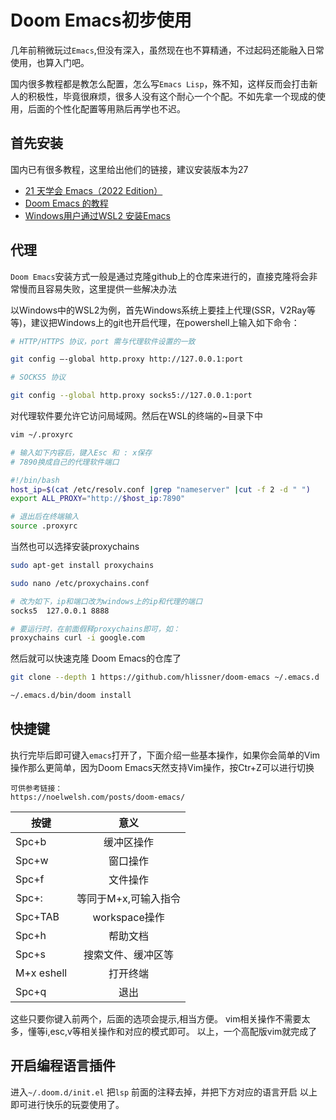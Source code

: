 # Doom Emacs初步使用


几年前稍微玩过`Emacs`,但没有深入，虽然现在也不算精通，不过起码还能融入日常使用，也算入门吧。

<!--more-->
国内很多教程都是教怎么配置，怎么写`Emacs Lisp`，殊不知，这样反而会打击新人的积极性，毕竟很麻烦，很多人没有这个耐心一个个配。不如先拿一个现成的使用，后面的个性化配置等用熟后再学也不迟。

## 首先安装

国内已有很多教程，这里给出他们的链接，建议安装版本为27

- [21 天学会 Emacs（2022 Edition）](https://book.emacs-china.org/#org7522f55)
-  [Doom Emacs 的教程](https://github.com/hlissner/doom-emacs/blob/master/docs/getting_started.org)
- [Windows用户通过WSL2 安装Emacs](https://hkvim.com/post/windows-setup/)

## 代理

`Doom Emacs`安装方式一般是通过克隆github上的仓库来进行的，直接克隆将会非常慢而且容易失败，这里提供一些解决办法


以Windows中的WSL2为例，首先Windows系统上要挂上代理(SSR，V2Ray等等)，建议把Windows上的git也开启代理，在powershell上输入如下命令：

```bash
# HTTP/HTTPS 协议，port 需与代理软件设置的一致

git config –-global http.proxy http://127.0.0.1:port

# SOCKS5 协议

git config --global http.proxy socks5://127.0.0.1:port
```

对代理软件要允许它访问局域网。然后在WSL的终端的~目录下中

```bash
vim ~/.proxyrc

# 输入如下内容后，键入Esc 和 : x保存
# 7890换成自己的代理软件端口

#!/bin/bash
host_ip=$(cat /etc/resolv.conf |grep "nameserver" |cut -f 2 -d " ")
export ALL_PROXY="http://$host_ip:7890"

# 退出后在终端输入
source .proxyrc
```

当然也可以选择安装proxychains

```bash
sudo apt-get install proxychains

sudo nano /etc/proxychains.conf

# 改为如下，ip和端口改为windows上的ip和代理的端口
socks5  127.0.0.1 8888

# 要运行时，在前面假释proxychains即可，如：
proxychains curl -i google.com

```

然后就可以快速克隆 Doom Emacs的仓库了

```bash
git clone --depth 1 https://github.com/hlissner/doom-emacs ~/.emacs.d

~/.emacs.d/bin/doom install

```
## 快捷键

执行完毕后即可键入`emacs`打开了，下面介绍一些基本操作，如果你会简单的Vim操作那么更简单，因为Doom Emacs天然支持Vim操作，按Ctr+Z可以进行切换

```
可供参考链接：
https://noelwelsh.com/posts/doom-emacs/
```

按键|意义|
---|:--:|
Spc+b|缓冲区操作|
Spc+w|窗口操作|
Spc+f|文件操作|
Spc+:|等同于M+x,可输入指令|
Spc+TAB|workspace操作|
Spc+h|帮助文档|
Spc+s|搜索文件、缓冲区等|
M+x eshell|打开终端|
Spc+q|退出|

这些只要你键入前两个，后面的选项会提示,相当方便。
vim相关操作不需要太多，懂等i,esc,v等相关操作和对应的模式即可。
以上，一个高配版vim就完成了

## 开启编程语言插件

进入`~/.doom.d/init.el` 把`lsp` 前面的注释去掉，并把下方对应的语言开启
以上即可进行快乐的玩耍使用了。






